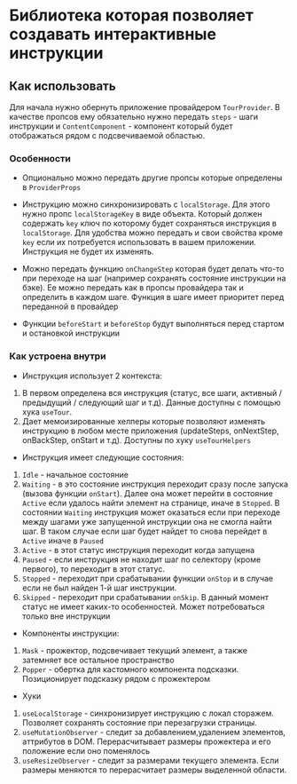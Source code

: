# Библиотека которая позволяет создавать интерактивные инструкции

## Как использовать

Для начала нужно обернуть приложение провайдером `TourProvider`. 
В качестве пропсов ему обязательно нужно передать `steps` - шаги инструкции и `ContentComponent` - 
компонент который будет отображаться рядом с подсвечиваемой областью.

### Особенности


- Опционально можно передать другие пропсы которые определены в `ProviderProps`


- Инструкцию можно синхронизировать с `localStorage`. Для этого нужно пропс `localStorageKey` в виде
объекта. Который должен содержать `key` ключ по которому будет сохраняться инструкция в `localStorage`.
Для удобства можно передать и свои свойства кроме `key` если их потребуется использовать в вашем приложении. 
Инструкция не будет их изменять.


- Можно передать функцию `onChangeStep` которая будет делать что-то при переходе на шаг (например сохранять 
состояние инструкции на бэке). Ее можно передать как в пропсы провайдера так и определить 
в каждом шаге. Функция в шаге имеет приоритет перед переданной в провайдер

- Функции `beforeStart` и `beforeStop` будут выполняться перед стартом и остановкой инструкции


###  Как устроена внутри

- Инструкция использует 2 контекста:
 1. В первом определена вся инструкция (статус, все шаги, активный / предыдущий / следующий шаг и т.д).
Данные доступны с помощью хука `useTour`.
 2. Дает мемоизированные хелперы которые позволяют изменять инструкцию в любом месте приложения 
(updateSteps, onNextStep, onBackStep, onStart и т.д). Доступны по хуку `useTourHelpers`

- Инструкция имеет следующие состояния:
1. `Idle` - начальное состояние
2. `Waiting` - в это состояние инструкция переходит сразу после запуска (вызова функции `onStart`). Далее она может перейти в
состояние `Active` если удалось найти элемент на странице, иначе в `Stopped`. В состоянии `Waiting` 
инструкция может оказаться если при переходе между шагами уже запущенной инструкции она не смогла 
найти шаг. В таком случае если шаг будет найдет то снова перейдет в `Active` иначе в `Paused`
3. `Active` - в этот статус инструкция переходит когда запущена
4. `Paused` - если инструкция не находит шаг по селектору (кроме первого), то переходит в этот статус.
5. `Stopped` - переходит при срабатывании функции `onStop` и в случае если не был найден 1-й шаг инструкции.
6. `Skipped` - переходит при срабатывании `onSkip`. В данный момент статус не имеет каких-то особенностей. 
Может потребоваться только вне инструкции


- Компоненты инструкции:
1. `Mask` - прожектор, подсвечивает текущий элемент, а также затемняет все остальное пространство
2. `Popper` - обертка для кастомного компонента подсказки. Позиционирует подсказку рядом с прожектером

- Хуки
1. `useLocalStorage` - синхронизирует инструкцию с локал сторажем. Позволяет сохранять состояние при 
перезагрузки страницы.
2. `useMutationObserver` - следит за добавлением,удалением элементов, аттрибутов в DOM. Перерасчитывает
размеры прожектера и его положение если оно поменялось
3. `useResizeObserver` - следит за размерами текущего элемента. Если размеры меняются то перерасчитает
размеры выделенной области.
